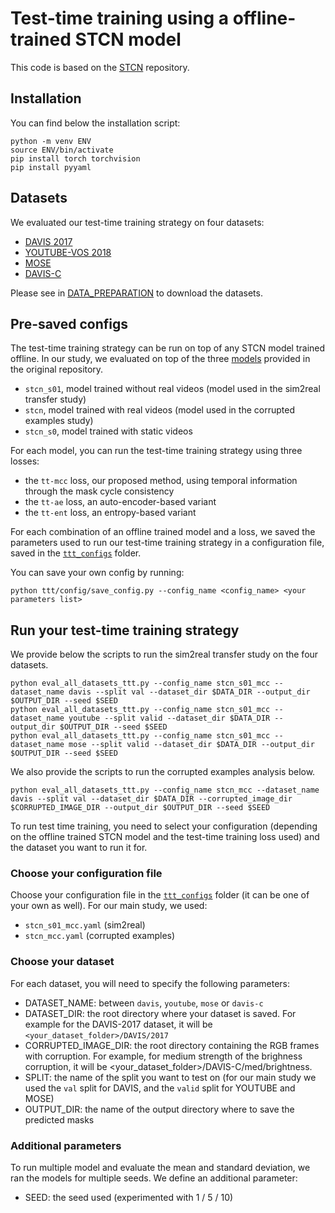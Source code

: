 # Test-time training using a offline-trained STCN model
This code is based on the 
[STCN](https://github.com/hkchengrex/STCN) repository.

## Installation


You can find below the installation script:

[//]: # (<details>)

[//]: # (  <summary> <b> Code </b> </summary>)

```
python -m venv ENV
source ENV/bin/activate
pip install torch torchvision
pip install pyyaml
```

[//]: # (</details>)

## Datasets

We evaluated our test-time training strategy on four datasets:
* [DAVIS 2017](https://davischallenge.org/)
* [YOUTUBE-VOS 2018](https://youtube-vos.org/)
* [MOSE](https://henghuiding.github.io/MOSE/)
* [DAVIS-C](https://jbertrand89.github.io/test-time-training-vos/)

Please see in [DATA_PREPARATION](https://github.com/ttt-matching-based-vos/ttt_matching_vos/blob/main/DATA_PREPARATION.md) 
to download the datasets.


## Pre-saved configs

The test-time training strategy can be run on top of any STCN model trained offline. In our study, we evaluated on top 
of the three [models](https://github.com/hkchengrex/STCN/releases/tag/1.0) provided in the original repository.
* `stcn_s01`, model trained  without real videos (model used in the sim2real transfer study)
* `stcn`, model trained with real videos (model used in the corrupted examples study)
* `stcn_s0`, model trained with static videos

For each model, you can run the test-time training strategy using three losses:
* the `tt-mcc` loss, our proposed method, using temporal information through the mask cycle consistency
* the `tt-ae` loss, an auto-encoder-based variant
* the `tt-ent` loss, an entropy-based variant

For each combination of an offline trained model and a loss, we saved the parameters used to run our test-time training 
strategy in a configuration file, saved in the [`ttt_configs`](ttt_configs) folder.

You can save your own config by running:
```
python ttt/config/save_config.py --config_name <config_name> <your parameters list>
```

## Run your test-time training strategy

We provide below the scripts to run the sim2real transfer study on the four datasets.
```
python eval_all_datasets_ttt.py --config_name stcn_s01_mcc --dataset_name davis --split val --dataset_dir $DATA_DIR --output_dir $OUTPUT_DIR --seed $SEED
python eval_all_datasets_ttt.py --config_name stcn_s01_mcc --dataset_name youtube --split valid --dataset_dir $DATA_DIR --output_dir $OUTPUT_DIR --seed $SEED
python eval_all_datasets_ttt.py --config_name stcn_s01_mcc --dataset_name mose --split valid --dataset_dir $DATA_DIR --output_dir $OUTPUT_DIR --seed $SEED
```

We also provide the scripts to run the corrupted examples analysis below.
```
python eval_all_datasets_ttt.py --config_name stcn_mcc --dataset_name davis --split val --dataset_dir $DATA_DIR --corrupted_image_dir $CORRUPTED_IMAGE_DIR --output_dir $OUTPUT_DIR --seed $SEED
```

To run test time training, you need to select your configuration (depending on the offline trained STCN model and the 
test-time training loss used) and the dataset you want to run it for.

### Choose your configuration file

Choose your configuration file in the [`ttt_configs`](ttt_configs) folder (it can be one of your own as well).
For our main study, we used:
* `stcn_s01_mcc.yaml` (sim2real)
* `stcn_mcc.yaml` (corrupted examples)

### Choose your dataset

For each dataset, you will need to specify the following parameters:
* DATASET_NAME: between `davis`, `youtube`, `mose` or `davis-c`
* DATASET_DIR: the root directory where your dataset is saved. For example for the DAVIS-2017 dataset, it will be `<your_dataset_folder>/DAVIS/2017`
* CORRUPTED_IMAGE_DIR: the root directory containing the RGB frames with corruption. For example, for medium strength of
the brighness corruption, it will be <your_dataset_folder>/DAVIS-C/med/brightness.
* SPLIT: the name of the split you want to test on (for our main study we used the `val` split for DAVIS, and the `valid` 
split for YOUTUBE and MOSE)
* OUTPUT_DIR: the name of the output directory where to save the predicted masks


### Additional parameters

To run multiple model and evaluate the mean and standard deviation, we ran the models for multiple seeds. We define an
additional parameter:
* SEED: the seed used (experimented with 1 / 5 / 10)





